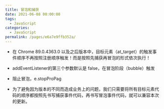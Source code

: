 ```yaml
---
title: 冒泡和捕获
date: 2021-06-08 00:00:00
tags: 
  - JavaScript
categories: 
  - JavaScript
permalink: /pages/e6a7e9ffb352a/
---
```


- 在 Chrome 89.0.4363.0 以及之后版本中，目标元素（at_target）的触发事件顺序不再按照注册顺序触发！而是按照先捕获再冒泡的形式依次执行！

- addEventListener的第三个参数默认是 false，在冒泡阶段（bubble）触发

- 阻止冒泡，e.stopProPag

- 为了避免因为版本的不同而造成业务上的问题，我们只需要将所有目标元素代码的顺序都按照先书写捕获事件代码，再书写冒泡事件代码，就可以兼容本次的更新。